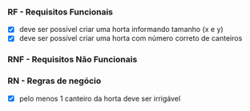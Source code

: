 ### RF - Requisitos Funcionais
- [x] deve ser possível criar uma horta informando tamanho (x e y)
- [x] deve ser possível criar uma horta com número correto de canteiros

### RNF - Requisitos Não Funcionais


### RN - Regras de negócio
- [x] pelo menos 1 canteiro da horta deve ser irrigável 

